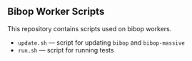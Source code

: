 ## Bibop Worker Scripts

This repository contains scripts used on bibop workers.

- `update.sh` — script for updating `bibop` and `bibop-massive`
- `run.sh` — script for running tests
